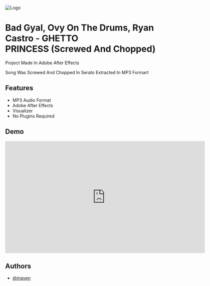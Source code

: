 
![Logo](https://scontent-dfw5-2.cdninstagram.com/v/t51.2885-19/381482109_702227534646435_8447130387325051732_n.jpg?stp=dst-jpg_s200x200&_nc_cat=108&ccb=1-7&_nc_sid=8ae9d6&_nc_ohc=dy-dMI4qpUgAX8o8YmK&_nc_ht=scontent-dfw5-2.cdninstagram.com&oh=00_AfBIjjkcGHNtCJ27AZiSm__D6miPAq5Lh-3ZhvvPJvzwnQ&oe=65268222&dl=1)


# Bad Gyal, Ovy On The Drums, Ryan Castro - GHETTO PRINCESS (Screwed And Chopped)

Project Made In Adobe After Effects 


Song Was Screwed And Chopped In Serato Extracted In MP3 Formart
## Features

- MP3 Audio Format
- Adobe After Effects
- Visualizer
- No Plugins Required


## Demo

<IFRAME SRC="https://filelions.online/v/mz7nbcgof7fb" FRAMEBORDER=0 MARGINWIDTH=0 MARGINHEIGHT=0 SCROLLING=NO WIDTH=640 HEIGHT=360 allowfullscreen></IFRAME>


## Authors

- [@maven](https://github.com/Maven-HTX)

